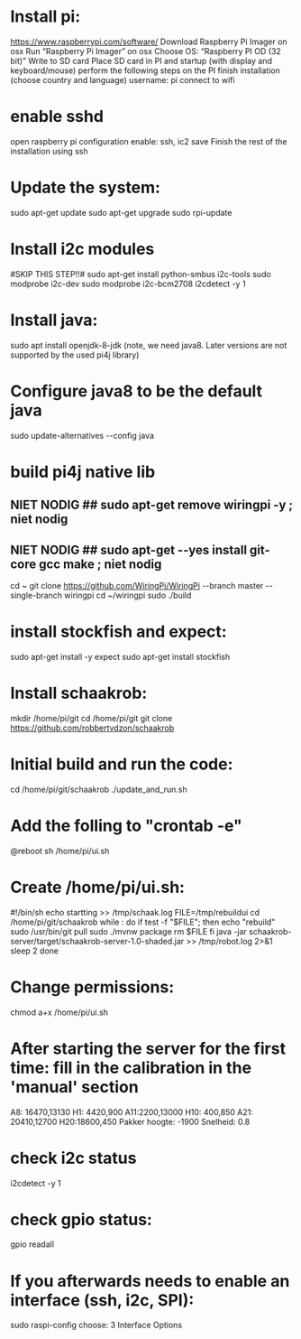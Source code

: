 # Install pi:
https://www.raspberrypi.com/software/
Download Raspberry Pi Imager on osx
Run “Raspberry Pi Imager” on osx
Choose OS: “Raspberry PI OD (32 bit)”
Write to SD card
Place SD card in PI and startup (with display and keyboard/mouse)
perform the following steps on the PI
finish installation (choose country and language)
username: pi
connect to wifi

# enable sshd
open raspberry pi configuration
enable: ssh, ic2
save
Finish the rest of the installation using ssh

# Update the system:
sudo apt-get update
sudo apt-get upgrade
sudo rpi-update

# Install i2c modules
#SKIP THIS STEP!!#  sudo apt-get install python-smbus i2c-tools
sudo modprobe i2c-dev
sudo modprobe i2c-bcm2708
i2cdetect -y 1

# Install java:
sudo apt install openjdk-8-jdk
(note, we need java8. Later versions are not supported by the used pi4j library)


# Configure java8 to be the default java
sudo update-alternatives --config java

# build pi4j native lib
## NIET NODIG ## sudo apt-get remove wiringpi -y ; niet nodig
## NIET NODIG ## sudo apt-get --yes install git-core gcc make ; niet nodig
cd ~
git clone https://github.com/WiringPi/WiringPi --branch master --single-branch wiringpi
cd ~/wiringpi
sudo ./build

# install stockfish and expect:
sudo apt-get install -y expect
sudo apt-get install stockfish

# Install schaakrob:
mkdir /home/pi/git
cd /home/pi/git
git clone https://github.com/robbertvdzon/schaakrob

# Initial build and run the code:
cd /home/pi/git/schaakrob
./update_and_run.sh

# Add the folling to  "crontab -e"
@reboot sh /home/pi/ui.sh

# Create /home/pi/ui.sh:
#!/bin/sh
echo startting >> /tmp/schaak.log
FILE=/tmp/rebuildui
cd /home/pi/git/schaakrob
while :
do
if test -f "$FILE"; then
echo "rebuild"
sudo /usr/bin/git pull
sudo ./mvnw package
rm $FILE
fi
java -jar schaakrob-server/target/schaakrob-server-1.0-shaded.jar >> /tmp/robot.log  2>&1
sleep 2
done

# Change permissions:
chmod a+x /home/pi/ui.sh


# After starting the server for the first time: fill in the calibration in the 'manual' section
A8: 16470,13130
H1: 4420,900
A11:2200,13000
H10: 400,850
A21: 20410,12700
H20:18600,450
Pakker hoogte: -1900
Snelheid: 0.8

# check i2c status
i2cdetect -y 1

# check gpio status:
gpio readall

# If you afterwards needs to enable an interface (ssh, i2c, SPI):
sudo raspi-config
choose: 3 Interface Options
